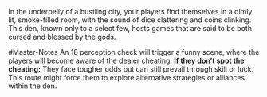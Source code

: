 In the underbelly of a bustling city, your players find themselves in a dimly lit, smoke-filled room, with the sound of dice clattering and coins clinking. This den, known only to a select few, hosts games that are said to be both cursed and blessed by the gods.

#Master-Notes An 18 perception check will trigger a funny scene, where the players will become aware of the dealer cheating. **If they don’t spot the cheating:** They face tougher odds but can still prevail through skill or luck. This route might force them to explore alternative strategies or alliances within the den.
